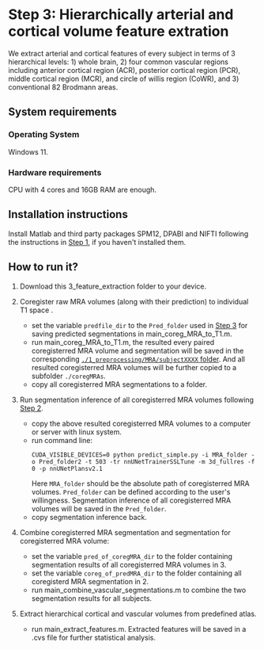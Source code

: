 # Step 3: Hierarchically arterial and cortical volume feature extration
We extract arterial and cortical features of every subject in terms of 3 hierarchical levels: 1) whole brain, 2) four common vascular regions including anterior cortical region (ACR),
posterior cortical region (PCR), middle cortical region (MCR), and circle of willis region (CoWR),
and 3) conventional 82 Brodmann areas.

## System requirements
### Operating System
Windows 11.

### Hardware requirements
CPU with 4 cores and 16GB RAM are enough. 

## Installation instructions
Install Matlab and third party packages SPM12, DPABI and NIFTI following the instructions in [Step 1](../1_preprocessing/README.md#installation-instructions), if you haven't installed them.

## How to run it?
1. Download this 3_feature_extraction folder to your device.
2. Coregister raw MRA volumes (along with their prediction) to individual T1 space .
   * set the variable `predfile_dir` to the `Pred_folder` used in [Step 3](../2_CereVessSeg_CereVessPro/README.md#how-to-run-it) for saving predicted segmentations in main_coreg_MRA_to_T1.m.   
   * run main_coreg_MRA_to_T1.m, the resulted every paired coregisterred MRA volume and segmentation will be saved in the corresponding [`./1_preprocessing/MRA/subjectXXXX` folder](../1_preprocessing/imgs/MRA/). And all resulted coregisterred MRA volumes will be further copied to a subfolder `./coregMRAs`.
   * copy all coregisterred MRA segmentations to a folder.

3. Run segmentation inference of all coregisterred MRA volumes following [Step 2](../2_CereVessSeg_CereVessPro/README.md). 
   * copy the above resulted coregisterred MRA volumes to a computer or server with linux system.
   * run command line:
		```
	    CUDA_VISIBLE_DEVICES=0 python predict_simple.py -i MRA_folder -o Pred_folder2 -t 503 -tr nnUNetTrainerSSLTune -m 3d_fullres -f 0 -p nnUNetPlansv2.1 
		```
	 Here `MRA_folder` should be the absolute path of coregisterred MRA volumes. `Pred_folder` can be defined according to the user's willingness. Segmentation inference of all coregisterred MRA volumes will be saved in the `Pred_folder`.
	* copy segmentation inference back.

4. Combine coregisterred MRA segmentation and segmentation for coregisterred MRA volume:
   * set the variable `pred_of_coregMRA_dir` to the folder containing segmentation results of all coregisterred MRA volumes in 3.
   * set the variable `coreg_of_predMRA_dir` to the folder containing all coregisterd MRA segmentation in 2.  
   * run main_combine_vascular_segmentations.m to combine the two segmentation results for all subjects.
	

5. Extract hierarchical cortical and vascular volumes from predefined atlas.
    * run main_extract_features.m. Extracted features will be saved in a .cvs file for further statistical analysis.